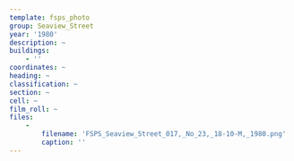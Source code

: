 ```yaml
---
template: fsps_photo
group: Seaview_Street
year: '1980'
description: ~
buildings:
    - ''
coordinates: ~
heading: ~
classification: ~
section: ~
cell: ~
film_roll: ~
files:
    -
        filename: 'FSPS_Seaview_Street_017,_No_23,_18-10-M,_1980.png'
        caption: ''
---
```


